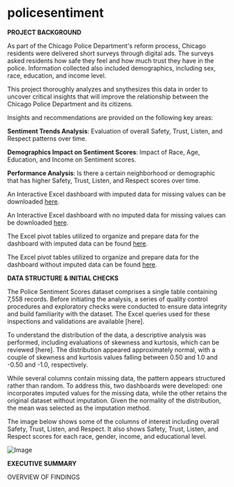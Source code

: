 # policesentiment
**PROJECT BACKGROUND**

As part of the Chicago Police Department's reform process, Chicago residents were delivered short surveys through digital ads. The surveys asked residents how safe they feel and how much trust they have in the police. Information collected also included demographics, including sex, race, education, and income level.

This project thoroughly analyzes and snythesizes this data in order to uncover critical insights that will improve the relationship between the Chicago Police Department and its citizens.

Insights and recommendations are provided on the following key areas:

**Sentiment Trends Analysis**: Evaluation of overall Safety, Trust, Listen, and Respect patterns over time.

**Demographics Impact on Sentiment Scores**: Impact of Race, Age, Education, and Income on Sentiment scores.

**Performance Analysis**: Is there a certain neighborhood or demographic that has higher Safety, Trust, Listen, and Respect scores over time.

An Interactive Excel dashboard with imputed data for missing values can be downloaded [here](https://github.com/puhan63/policesentiment/blob/main/Police%20Sentiment%20Scores%20with%20Imputed%20Data.png).

An Interactive Excel dashboard with no imputed data for missing values can be downloaded [here](https://github.com/puhan63/policesentiment/blob/main/Police%20Sentiment%20Scores%20without%20Imputed%20Data.png).

The Excel pivot tables utilized to organize and prepare data for the dashboard with imputed data can be found [here](https://github.com/puhan63/policesentiment/blob/main/Police%20Sentiment%20Scores%20with%20Imputed%20Data-Tables.xlsx).

The Excel pivot tables utilized to organize and prepare data for the dashboard without imputed data can be found [here](https://github.com/puhan63/policesentiment/blob/main/Police%20Sentiment%20Scores%20without%20Imputed%20Data-Tables.xlsx).

**DATA STRUCTURE & INITIAL CHECKS**

The Police Sentiment Scores dataset comprises a single table containing 7,558 records. Before initiating the analysis, a series of quality control procedures and exploratory checks were conducted to ensure data integrity and build familiarity with the dataset. The Excel queries used for these inspections and validations are available [here].

To understand the distribution of the data, a descriptive analysis was performed, including evaluations of skewness and kurtosis, which can be reviewed [here]. The distribution appeared approximately normal, with a couple of skewness and kurtosis values falling between 0.50 and 1.0 and -0.50 and -1.0, respectively.

While several columns contain missing data, the pattern appears structured rather than random. To address this, two dashboards were developed: one incorporates imputed values for the missing data, while the other retains the original dataset without imputation. Given the normality of the distribution, the mean was selected as the imputation method.

The image below shows some of the columns of interest including overall Safety, Trust, Listen, and Respect. It also shows Safety, Trust, Listen, and Respect scores for each race, gender, income, and educational level. 

![Image](https://github.com/user-attachments/assets/b2c08ab9-31ac-46f5-9dba-d9ca10cdf83c)

**EXECUTIVE SUMMARY**

OVERVIEW OF FINDINGS
